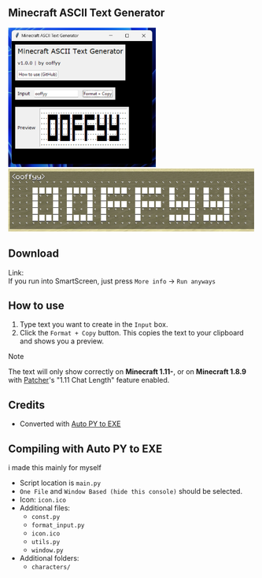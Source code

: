 ## Minecraft ASCII Text Generator

<img src="./images/readme/image.png" alt="window" width="300"/>
<img src="./images/readme/image2.png" alt="window" width="500"/>

## Download

Link: <br>
If you run into SmartScreen, just press `More info` -> `Run anyways`

## How to use

1. Type text you want to create in the `Input` box.
2. Click the `Format + Copy` button. This copies the text to your clipboard and shows you a preview.

> [!NOTE]
> The text will only show correctly on **Minecraft 1.11-**, or on **Minecraft 1.8.9** with [Patcher](https://sk1er.club/mods/patcher)'s "1.11 Chat Length" feature enabled.<br>

## Credits
- Converted with [Auto PY to EXE](https://github.com/brentvollebregt/auto-py-to-exe)

## Compiling with Auto PY to EXE
i made this mainly for myself
- Script location is `main.py`
- `One File` and `Window Based (hide this console)` should be selected.
- Icon: `icon.ico`
- Additional files:
    - `const.py`
    - `format_input.py`
    - `icon.ico`
    - `utils.py`
    - `window.py`
- Additional folders:
    - `characters/`